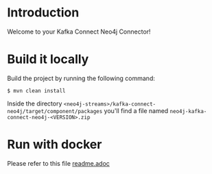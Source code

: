 # Introduction

Welcome to your Kafka Connect Neo4j Connector!

# Build it locally

Build the project by running the following command:

    $ mvn clean install

Inside the directory `<neo4j-streams>/kafka-connect-neo4j/target/component/packages` you'll find a file named `neo4j-kafka-connect-neo4j-<VERSION>.zip`

# Run with docker

Please refer to this file [readme.adoc](doc/readme.adoc)
